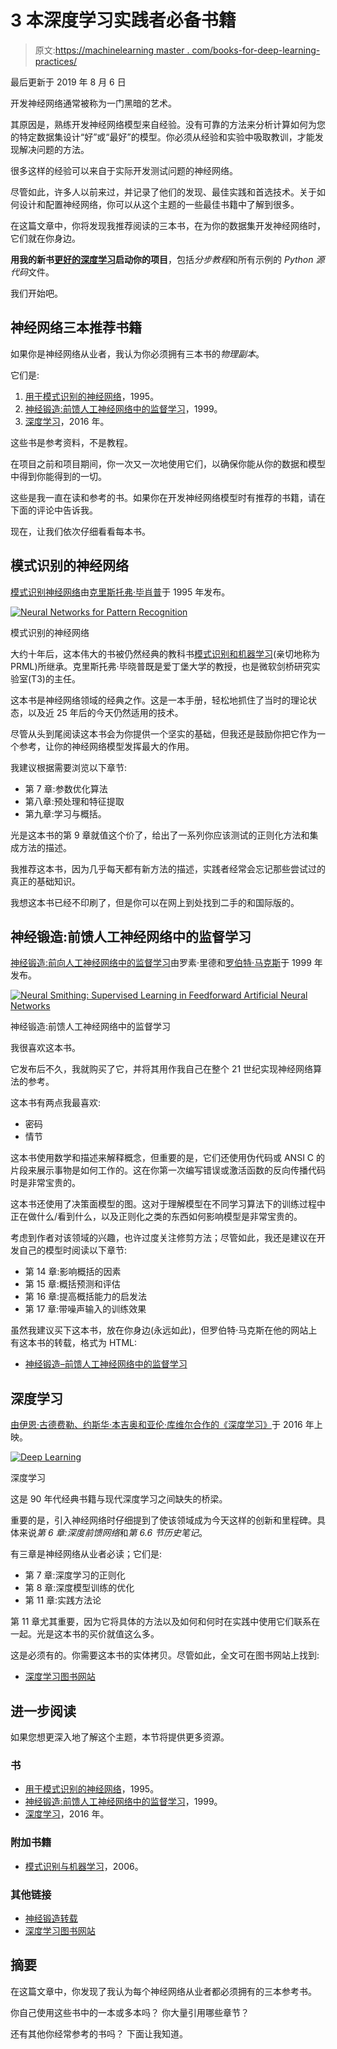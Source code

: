 # 3 本深度学习实践者必备书籍

> 原文:[https://machinelearning master . com/books-for-deep-learning-practices/](https://machinelearningmastery.com/books-for-deep-learning-practitioners/)

最后更新于 2019 年 8 月 6 日

开发神经网络通常被称为一门黑暗的艺术。

其原因是，熟练开发神经网络模型来自经验。没有可靠的方法来分析计算如何为您的特定数据集设计“好”或“最好”的模型。你必须从经验和实验中吸取教训，才能发现解决问题的方法。

很多这样的经验可以来自于实际开发测试问题的神经网络。

尽管如此，许多人以前来过，并记录了他们的发现、最佳实践和首选技术。关于如何设计和配置神经网络，你可以从这个主题的一些最佳书籍中了解到很多。

在这篇文章中，你将发现我推荐阅读的三本书，在为你的数据集开发神经网络时，它们就在你身边。

**用我的新书[更好的深度学习](https://machinelearningmastery.com/better-deep-learning/)启动你的项目**，包括*分步教程*和所有示例的 *Python 源代码*文件。

我们开始吧。

## 神经网络三本推荐书籍

如果你是神经网络从业者，我认为你必须拥有三本书的*物理副本*。

它们是:

1.  [用于模式识别的神经网络](https://amzn.to/2CMttJI)，1995。
2.  [神经锻造:前馈人工神经网络中的监督学习](https://amzn.to/2pW6hjI)，1999。
3.  [深度学习](https://amzn.to/2CjIBgH)，2016 年。

这些书是参考资料，不是教程。

在项目之前和项目期间，你一次又一次地使用它们，以确保你能从你的数据和模型中得到你能得到的一切。

这些是我一直在读和参考的书。如果你在开发神经网络模型时有推荐的书籍，请在下面的评论中告诉我。

现在，让我们依次仔细看看每本书。

## 模式识别的神经网络

[模式识别神经网络](https://amzn.to/2CMttJI)由[克里斯托弗·毕肖普](https://en.wikipedia.org/wiki/Christopher_Bishop)于 1995 年发布。

[![Neural Networks for Pattern Recognition](img/7d77e54e42a6bd91a5ba4f308924e9f0.png)](https://amzn.to/2CMttJI)

模式识别的神经网络

大约十年后，这本伟大的书被仍然经典的教科书[模式识别和机器学习](https://amzn.to/2Elsy4k)(亲切地称为 PRML)所继承。克里斯托弗·毕晓普既是爱丁堡大学的教授，也是微软剑桥研究实验室(T3)的主任。

这本书是神经网络领域的经典之作。这是一本手册，轻松地抓住了当时的理论状态，以及近 25 年后的今天仍然适用的技术。

尽管从头到尾阅读这本书会为你提供一个坚实的基础，但我还是鼓励你把它作为一个参考，让你的神经网络模型发挥最大的作用。

我建议根据需要浏览以下章节:

*   第 7 章:参数优化算法
*   第八章:预处理和特征提取
*   第九章:学习与概括。

光是这本书的第 9 章就值这个价了，给出了一系列你应该测试的正则化方法和集成方法的描述。

我推荐这本书，因为几乎每天都有新方法的描述，实践者经常会忘记那些尝试过的真正的基础知识。

我想这本书已经不印刷了，但是你可以在网上到处找到二手的和国际版的。

## 神经锻造:前馈人工神经网络中的监督学习

[神经锻造:前向人工神经网络中的监督学习](https://amzn.to/2pW6hjI)由罗素·里德和[罗伯特·马克斯](https://robertmarks.org/)于 1999 年发布。

[![Neural Smithing: Supervised Learning in Feedforward Artificial Neural Networks](img/af3a91eea73bb709e5823c7a570de329.png)](https://amzn.to/2pW6hjI)

神经锻造:前馈人工神经网络中的监督学习

我很喜欢这本书。

它发布后不久，我就购买了它，并将其用作我自己在整个 21 世纪实现神经网络算法的参考。

这本书有两点我最喜欢:

*   密码
*   情节

这本书使用数学和描述来解释概念，但重要的是，它们还使用伪代码或 ANSI C 的片段来展示事物是如何工作的。这在你第一次编写错误或激活函数的反向传播代码时是非常宝贵的。

这本书还使用了决策面模型的图。这对于理解模型在不同学习算法下的训练过程中正在做什么/看到什么，以及正则化之类的东西如何影响模型是非常宝贵的。

考虑到作者对该领域的兴趣，也许过度关注修剪方法；尽管如此，我还是建议在开发自己的模型时阅读以下章节:

*   第 14 章:影响概括的因素
*   第 15 章:概括预测和评估
*   第 16 章:提高概括能力的启发法
*   第 17 章:带噪声输入的训练效果

虽然我建议买下这本书，放在你身边(永远如此)，但罗伯特·马克斯在他的网站上有这本书的转载，格式为 HTML:

*   [神经锻造–前馈人工神经网络中的监督学习](https://robertmarks.org/REPRINTS/NS/NS-html/NSindex.htm)

## 深度学习

[由伊恩·古德费勒、约斯华·本吉奥和亚伦·库维尔合作的《深度学习》](https://amzn.to/2CjIBgH)于 2016 年上映。

[![Deep Learning](img/6a801c07b0c3fe5719672d0e37a2ba5e.png)](https://amzn.to/2CjIBgH)

深度学习

这是 90 年代经典书籍与现代深度学习之间缺失的桥梁。

重要的是，引入神经网络时仔细提到了使该领域成为今天这样的创新和里程碑。具体来说*第 6 章:深度前馈网络*和*第 6.6 节历史笔记*。

有三章是神经网络从业者必读；它们是:

*   第 7 章:深度学习的正则化
*   第 8 章:深度模型训练的优化
*   第 11 章:实践方法论

第 11 章尤其重要，因为它将具体的方法以及如何和何时在实践中使用它们联系在一起。光是这本书的买价就值这么多。

这是必须有的。你需要这本书的实体拷贝。尽管如此，全文可在图书网站上找到:

*   [深度学习图书网站](https://www.deeplearningbook.org/)

## 进一步阅读

如果您想更深入地了解这个主题，本节将提供更多资源。

### 书

*   [用于模式识别的神经网络](https://amzn.to/2CMttJI)，1995。
*   [神经锻造:前馈人工神经网络中的监督学习](https://amzn.to/2pW6hjI)，1999。
*   [深度学习](https://amzn.to/2CjIBgH)，2016 年。

### 附加书籍

*   [模式识别与机器学习](https://amzn.to/2Elsy4k)，2006。

### 其他链接

*   [神经锻造转载](https://robertmarks.org/REPRINTS/NS/NS-html/NSindex.htm)
*   [深度学习图书网站](https://www.deeplearningbook.org/)

## 摘要

在这篇文章中，你发现了我认为每个神经网络从业者都必须拥有的三本参考书。

你自己使用这些书中的一本或多本吗？
你大量引用哪些章节？

还有其他你经常参考的书吗？
下面让我知道。